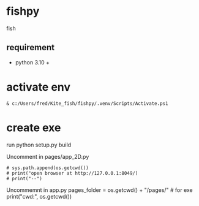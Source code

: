 # fishpy
fish


## requirement 
 * python 3.10 +
 
# activate env
    & c:/Users/fred/Kite_fish/fishpy/.venv/Scripts/Activate.ps1


# create exe 
run
     python setup.py build

Uncomment in pages/app_2D.py

    # sys.path.append(os.getcwd())
    # print("open browser at http://127.0.0.1:8049/)
    # print("--")

Uncommemnt in app.py
    pages_folder = os.getcwd() + "/pages/"  # for exe
    print("cwd:", os.getcwd())